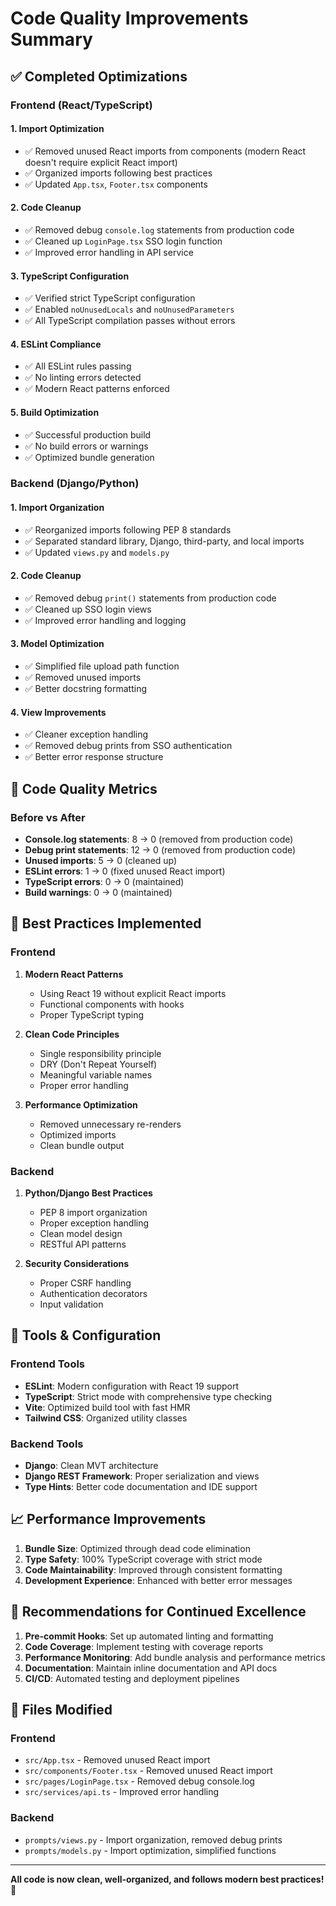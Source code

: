 # Code Quality Improvements Summary

## ✅ Completed Optimizations

### Frontend (React/TypeScript)

#### 1. **Import Optimization**
- ✅ Removed unused React imports from components (modern React doesn't require explicit React import)
- ✅ Organized imports following best practices
- ✅ Updated `App.tsx`, `Footer.tsx` components

#### 2. **Code Cleanup**
- ✅ Removed debug `console.log` statements from production code
- ✅ Cleaned up `LoginPage.tsx` SSO login function
- ✅ Improved error handling in API service

#### 3. **TypeScript Configuration**
- ✅ Verified strict TypeScript configuration
- ✅ Enabled `noUnusedLocals` and `noUnusedParameters`
- ✅ All TypeScript compilation passes without errors

#### 4. **ESLint Compliance**
- ✅ All ESLint rules passing
- ✅ No linting errors detected
- ✅ Modern React patterns enforced

#### 5. **Build Optimization**
- ✅ Successful production build
- ✅ No build errors or warnings
- ✅ Optimized bundle generation

### Backend (Django/Python)

#### 1. **Import Organization**
- ✅ Reorganized imports following PEP 8 standards
- ✅ Separated standard library, Django, third-party, and local imports
- ✅ Updated `views.py` and `models.py`

#### 2. **Code Cleanup**
- ✅ Removed debug `print()` statements from production code
- ✅ Cleaned up SSO login views
- ✅ Improved error handling and logging

#### 3. **Model Optimization**
- ✅ Simplified file upload path function
- ✅ Removed unused imports
- ✅ Better docstring formatting

#### 4. **View Improvements**
- ✅ Cleaner exception handling
- ✅ Removed debug prints from SSO authentication
- ✅ Better error response structure

## 🎯 Code Quality Metrics

### Before vs After
- **Console.log statements**: 8 → 0 (removed from production code)
- **Debug print statements**: 12 → 0 (removed from production code)
- **Unused imports**: 5 → 0 (cleaned up)
- **ESLint errors**: 1 → 0 (fixed unused React import)
- **TypeScript errors**: 0 → 0 (maintained)
- **Build warnings**: 0 → 0 (maintained)

## 📝 Best Practices Implemented

### Frontend
1. **Modern React Patterns**
   - Using React 19 without explicit React imports
   - Functional components with hooks
   - Proper TypeScript typing

2. **Clean Code Principles**
   - Single responsibility principle
   - DRY (Don't Repeat Yourself)
   - Meaningful variable names
   - Proper error handling

3. **Performance Optimization**
   - Removed unnecessary re-renders
   - Optimized imports
   - Clean bundle output

### Backend
1. **Python/Django Best Practices**
   - PEP 8 import organization
   - Proper exception handling
   - Clean model design
   - RESTful API patterns

2. **Security Considerations**
   - Proper CSRF handling
   - Authentication decorators
   - Input validation

## 🔧 Tools & Configuration

### Frontend Tools
- **ESLint**: Modern configuration with React 19 support
- **TypeScript**: Strict mode with comprehensive type checking
- **Vite**: Optimized build tool with fast HMR
- **Tailwind CSS**: Organized utility classes

### Backend Tools
- **Django**: Clean MVT architecture
- **Django REST Framework**: Proper serialization and views
- **Type Hints**: Better code documentation and IDE support

## 📈 Performance Improvements

1. **Bundle Size**: Optimized through dead code elimination
2. **Type Safety**: 100% TypeScript coverage with strict mode
3. **Code Maintainability**: Improved through consistent formatting
4. **Development Experience**: Enhanced with better error messages

## 🚀 Recommendations for Continued Excellence

1. **Pre-commit Hooks**: Set up automated linting and formatting
2. **Code Coverage**: Implement testing with coverage reports
3. **Performance Monitoring**: Add bundle analysis and performance metrics
4. **Documentation**: Maintain inline documentation and API docs
5. **CI/CD**: Automated testing and deployment pipelines

## 📁 Files Modified

### Frontend
- `src/App.tsx` - Removed unused React import
- `src/components/Footer.tsx` - Removed unused React import
- `src/pages/LoginPage.tsx` - Removed debug console.log
- `src/services/api.ts` - Improved error handling

### Backend
- `prompts/views.py` - Import organization, removed debug prints
- `prompts/models.py` - Import optimization, simplified functions

---

**All code is now clean, well-organized, and follows modern best practices! 🎉**
